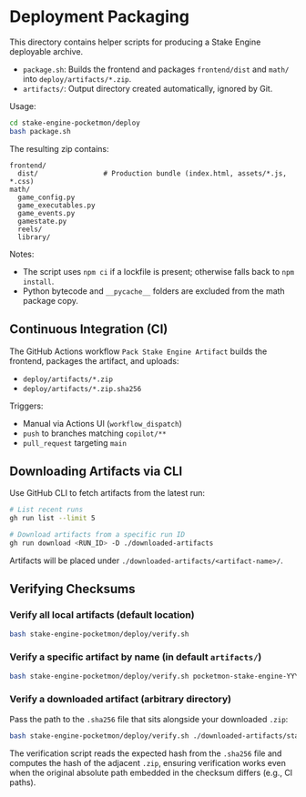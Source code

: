 # Deployment Packaging

This directory contains helper scripts for producing a Stake Engine deployable archive.

- `package.sh`: Builds the frontend and packages `frontend/dist` and `math/` into `deploy/artifacts/*.zip`.
- `artifacts/`: Output directory created automatically, ignored by Git.

Usage:

```bash
cd stake-engine-pocketmon/deploy
bash package.sh
```

The resulting zip contains:

```
frontend/
  dist/                # Production bundle (index.html, assets/*.js, *.css)
math/
  game_config.py
  game_executables.py
  game_events.py
  gamestate.py
  reels/
  library/
```

Notes:
- The script uses `npm ci` if a lockfile is present; otherwise falls back to `npm install`.
- Python bytecode and `__pycache__` folders are excluded from the math package copy.

## Continuous Integration (CI)

The GitHub Actions workflow `Pack Stake Engine Artifact` builds the frontend, packages the artifact, and uploads:

- `deploy/artifacts/*.zip`
- `deploy/artifacts/*.zip.sha256`

Triggers:
- Manual via Actions UI (`workflow_dispatch`)
- `push` to branches matching `copilot/**`
- `pull_request` targeting `main`

## Downloading Artifacts via CLI

Use GitHub CLI to fetch artifacts from the latest run:

```bash
# List recent runs
gh run list --limit 5

# Download artifacts from a specific run ID
gh run download <RUN_ID> -D ./downloaded-artifacts
```

Artifacts will be placed under `./downloaded-artifacts/<artifact-name>/`.

## Verifying Checksums

### Verify all local artifacts (default location)

```bash
bash stake-engine-pocketmon/deploy/verify.sh
```

### Verify a specific artifact by name (in default `artifacts/`)

```bash
bash stake-engine-pocketmon/deploy/verify.sh pocketmon-stake-engine-YYYYMMDD-HHMMSS.zip
```

### Verify a downloaded artifact (arbitrary directory)

Pass the path to the `.sha256` file that sits alongside your downloaded `.zip`:

```bash
bash stake-engine-pocketmon/deploy/verify.sh ./downloaded-artifacts/stake-engine-artifact/pocketmon-stake-engine-YYYYMMDD-HHMMSS.zip.sha256
```

The verification script reads the expected hash from the `.sha256` file and computes the hash of the adjacent `.zip`, ensuring verification works even when the original absolute path embedded in the checksum differs (e.g., CI paths).
